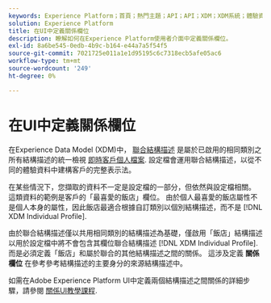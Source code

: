 ```yaml
---
keywords: Experience Platform；首頁；熱門主題；API；API；XDM；XDM系統；體驗資料模型；資料模型；ui；工作區；關係；欄位；
solution: Experience Platform
title: 在UI中定義關係欄位
description: 瞭解如何在Experience Platform使用者介面中定義關係欄位。
exl-id: 8a6be545-0edb-4b9c-b164-e44a7a5f54f5
source-git-commit: 7021725e011a1e1d95195c6c7318ecb5afe05ac6
workflow-type: tm+mt
source-wordcount: '249'
ht-degree: 0%

---
```


# 在UI中定義關係欄位

在Experience Data Model (XDM)中， [聯合結構描述](../../schema/composition.md#union) 是屬於已啟用的相同類別之所有結構描述的統一檢視 [即時客戶個人檔案](../../../profile/home.md). 設定檔會運用聯合結構描述，以從不同的體驗資料中建構客戶的完整表示法。

在某些情況下，您擷取的資料不一定是設定檔的一部分，但依然與設定檔相關。 這類資料的範例是客戶的「最喜愛的飯店」欄位。 由於個人最喜愛的飯店屬性不是個人本身的屬性，因此飯店最適合根據自訂類別以個別結構描述，而不是 [!DNL XDM Individual Profile].

由於聯合結構描述僅以共用相同類別的結構描述為基礎，僅啟用「飯店」結構描述以用於設定檔中將不會包含其欄位聯合結構描述 [!DNL XDM Individual Profile]. 而是必須定義「飯店」和屬於聯合的其他結構描述之間的關係。 這涉及定義 **關係欄位** 在參考參考結構描述的主要身分的來源結構描述中。

如需在Adobe Experience Platform UI中定義兩個結構描述之間關係的詳細步驟，請參閱 [關係UI教學課程](../../tutorials/relationship-ui.md).
